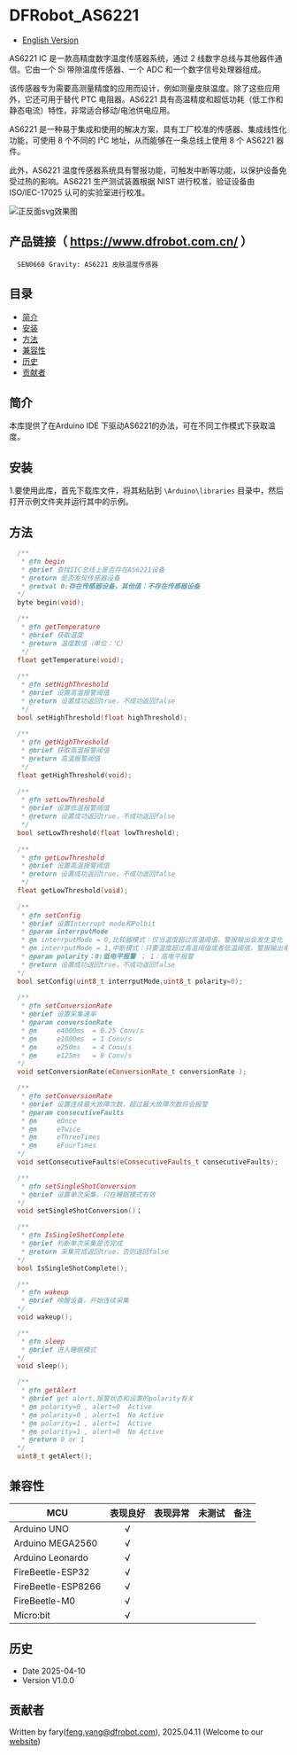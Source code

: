# DFRobot_AS6221

* [English Version](./README.md)

AS6221 IC 是一款高精度数字温度传感器系统，通过 2 线数字总线与其他器件通信。它由一个 Si 带隙温度传感器、一个 ADC 和一个数字信号处理器组成。

该传感器专为需要高测量精度的应用而设计，例如测量皮肤温度。除了这些应用外，它还可用于替代 PTC 电阻器。AS6221 具有高温精度和超低功耗（低工作和静态电流）特性，非常适合移动/电池供电应用。

AS6221 是一种易于集成和使用的解决方案，具有工厂校准的传感器、集成线性化功能，可使用 8 个不同的 I²C 地址，从而能够在一条总线上使用 8 个 AS6221 器件。

此外，AS6221 温度传感器系统具有警报功能，可触发中断等功能，以保护设备免受过热的影响。AS6221 生产测试装置根据 NIST 进行校准，验证设备由 ISO/IEC-17025 认可的实验室进行校准。


![正反面svg效果图](../resources/images/SEN0660.png)

## 产品链接（ https://www.dfrobot.com.cn/ ）

      SEN0660 Gravity: AS6221 皮肤温度传感器

## 目录

* [简介](#简介)
* [安装](#安装)
* [方法](#方法)
* [兼容性](#兼容性)
* [历史](#历史)
* [贡献者](#贡献者)

## 简介

本库提供了在Arduino IDE 下驱动AS6221的办法，可在不同工作模式下获取温度。

## 安装

1.要使用此库，首先下载库文件，将其粘贴到 `\Arduino\libraries` 目录中，然后打开示例文件夹并运行其中的示例。

## 方法
```c++
  /**
   * @fn begin
   * @brief 查找IIC总线上是否存在AS6221设备
   * @return 是否发现传感器设备
   * @retval 0:存在传感器设备，其他值：不存在传感器设备
  */ 
  byte begin(void);

  /**
   * @fn getTemperature
   * @brief 获取温度
   * @return 温度数值（单位：℃）
   */
  float getTemperature(void);
  
  /**
   * @fn setHighThreshold
   * @brief 设置高温报警阈值
   * @return 设置成功返回true，不成功返回false
   */
  bool setHighThreshold(float highThreshold);
  
  /**
   * @fn getHighThreshold
   * @brief 获取高温报警阈值
   * @return 高温报警阈值
   */
  float getHighThreshold(void);
  
  /**
   * @fn setLowThreshold
   * @brief 设置低温报警阈值
   * @return 设置成功返回true，不成功返回false
   */
  bool setLowThreshold(float lowThreshold);
  
  /**
   * @fn getLowThreshold
   * @brief 设置高温报警阈值
   * @return 设置成功返回true，不成功返回false
   */
  float getLowThreshold(void);
  
  /**
   * @fn setConfig
   * @brief 设置Interrupt mode和Polbit
   * @param interrputMode
   * @n interrputMode = 0,比较器模式：仅当温度超过高温阈值，警报输出会发生变化
   * @n interrputMode = 1,中断模式：只要温度超过高温阈值或者低温阈值，警报输出电平发生变化
   * @param polarity：0:低电平报警 ； 1：高电平报警
   * @return 设置成功返回true，不成功返回false
  */
  bool setConfig(uint8_t interrputMode,uint8_t polarity=0);
  
  /**
   * @fn setConversionRate
   * @brief 设置采集速率
   * @param conversionRate
   * @n     e4000ms  = 0.25 Conv/s 
   * @n     e1000ms  = 1 Conv/s 
   * @n     e250ms   = 4 Conv/s 
   * @n     e125ms   = 8 Conv/s 
  */  
  void setConversionRate(eConversionRate_t conversionRate );

  /**
   * @fn setConversionRate
   * @brief 设置连续最大故障次数，超过最大故障次数将会报警
   * @param consecutiveFaults
   * @n     eOnce
   * @n     eTwice
   * @n     eThreeTimes
   * @n     eFourTimes
  */  
  void setConsecutiveFaults(eConsecutiveFaults_t consecutiveFaults);

  /**
   * @fn setSingleShotConversion
   * @brief 设置单次采集，只在睡眠模式有效
  */ 
  void setSingleShotConversion()；

  /**
   * @fn IsSingleShotComplete
   * @brief 判断单次采集是否完成
   * @return 采集完成返回true，否则返回false
  */  
  bool IsSingleShotComplete();

  /**
   * @fn wakeup
   * @brief 唤醒设备，开始连续采集
  */   
  void wakeup();

  /**
   * @fn sleep
   * @brief 进入睡眠模式
  */  
  void sleep();

  /**
   * @fn getAlert
   * @brief get alert,报警状态和设置的polarity有关
   * @n polarity=0 , alert=0  Active
   * @n polarity=0 , alert=1  No Active
   * @n polarity=1 , alert=1  Active
   * @n polarity=1 , alert=0  No Active
   * @return 0 or 1
  */
  uint8_t getAlert();
```


## 兼容性

MCU                | 表现良好	|表现异常	|未测试	|备注 |
------------------ | :----------: | :----------: | :---------: | -----
Arduino UNO        |      √       |              |             | 
Arduino MEGA2560        |      √       |              |             | 
Arduino Leonardo        |      √       |              |             | 
FireBeetle-ESP32        |      √       |              |             | 
FireBeetle-ESP8266        |      √       |              |             | 
FireBeetle-M0        |      √       |              |             | 
Micro:bit        |      √       |              |             |




## 历史

- Date 2025-04-10
- Version V1.0.0



## 贡献者

Written by fary(feng.yang@dfrobot.com), 2025.04.11 (Welcome to our [website](https://www.dfrobot.com.cn/))
